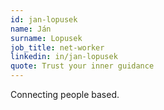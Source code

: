 ```yaml
---
id: jan-lopusek
name: Ján
surname: Lopusek
job_title: net-worker
linkedin: in/jan-lopusek
quote: Trust your inner guidance
---
```


Connecting people based.
